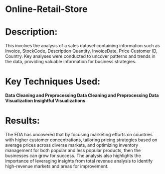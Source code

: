 # Online-Retail-Store

# Description:
This involves the analysis of a sales dataset containing information such as  Invoice, StockCode, Description Quantity, InvoiceDate, Price 	Customer ID, Country. Key analyses were conducted to uncover patterns and trends in the data, providing valuable information for business strategies.


# Key Techniques Used:

**Data Cleaning and Preprocessing
Data Cleaning and Preprocessing
Data Visualization
Insightful Visualizations**

# Results:

The EDA has uncovered that by focusing marketing efforts on countries with higher customer concentrations, tailoring pricing strategies based on average prices across diverse markets, and optimizing inventory management for both popular and less popular products, then the businesses can grow for success. The analysis also highlights the importance of leveraging insights from total revenue analysis to identify high-revenue markets and areas for improvement.
